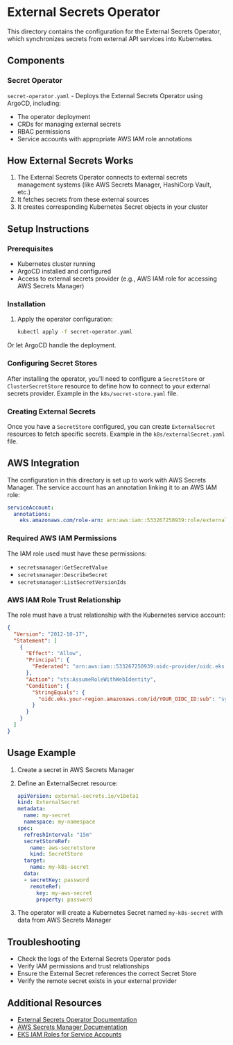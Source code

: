 # External Secrets Operator

This directory contains the configuration for the External Secrets Operator, which synchronizes secrets from external API services into Kubernetes.

## Components

### Secret Operator

`secret-operator.yaml` - Deploys the External Secrets Operator using ArgoCD, including:
- The operator deployment
- CRDs for managing external secrets
- RBAC permissions
- Service accounts with appropriate AWS IAM role annotations

## How External Secrets Works

1. The External Secrets Operator connects to external secrets management systems (like AWS Secrets Manager, HashiCorp Vault, etc.)
2. It fetches secrets from these external sources
3. It creates corresponding Kubernetes Secret objects in your cluster

## Setup Instructions

### Prerequisites

- Kubernetes cluster running
- ArgoCD installed and configured
- Access to external secrets provider (e.g., AWS IAM role for accessing AWS Secrets Manager)

### Installation

1. Apply the operator configuration:
   ```bash
   kubectl apply -f secret-operator.yaml
   ```

Or let ArgoCD handle the deployment.

### Configuring Secret Stores

After installing the operator, you'll need to configure a `SecretStore` or `ClusterSecretStore` resource to define how to connect to your external secrets provider. Example in the `k8s/secret-store.yaml` file.

### Creating External Secrets

Once you have a `SecretStore` configured, you can create `ExternalSecret` resources to fetch specific secrets. Example in the `k8s/externalSecret.yaml` file.

## AWS Integration

The configuration in this directory is set up to work with AWS Secrets Manager. The service account has an annotation linking it to an AWS IAM role:

```yaml
serviceAccount:
  annotations:
    eks.amazonaws.com/role-arn: arn:aws:iam::533267250939:role/external-secrets-role
```

### Required AWS IAM Permissions

The IAM role used must have these permissions:
- `secretsmanager:GetSecretValue`
- `secretsmanager:DescribeSecret`
- `secretsmanager:ListSecretVersionIds`

### AWS IAM Role Trust Relationship

The role must have a trust relationship with the Kubernetes service account:

```json
{
  "Version": "2012-10-17",
  "Statement": [
    {
      "Effect": "Allow",
      "Principal": {
        "Federated": "arn:aws:iam::533267250939:oidc-provider/oidc.eks.your-region.amazonaws.com/id/YOUR_OIDC_ID"
      },
      "Action": "sts:AssumeRoleWithWebIdentity",
      "Condition": {
        "StringEquals": {
          "oidc.eks.your-region.amazonaws.com/id/YOUR_OIDC_ID:sub": "system:serviceaccount:external-secrets:external-secrets-operator"
        }
      }
    }
  ]
}
```

## Usage Example

1. Create a secret in AWS Secrets Manager
2. Define an ExternalSecret resource:
   ```yaml
   apiVersion: external-secrets.io/v1beta1
   kind: ExternalSecret
   metadata:
     name: my-secret
     namespace: my-namespace
   spec:
     refreshInterval: "15m"
     secretStoreRef:
       name: aws-secretstore
       kind: SecretStore
     target:
       name: my-k8s-secret
     data:
     - secretKey: password
       remoteRef:
         key: my-aws-secret
         property: password
     ```

3. The operator will create a Kubernetes Secret named `my-k8s-secret` with data from AWS Secrets Manager

## Troubleshooting

- Check the logs of the External Secrets Operator pods
- Verify IAM permissions and trust relationships
- Ensure the External Secret references the correct Secret Store
- Verify the remote secret exists in your external provider

## Additional Resources

- [External Secrets Operator Documentation](https://external-secrets.io/latest/)
- [AWS Secrets Manager Documentation](https://docs.aws.amazon.com/secretsmanager/latest/userguide/intro.html)
- [EKS IAM Roles for Service Accounts](https://docs.aws.amazon.com/eks/latest/userguide/iam-roles-for-service-accounts.html) 